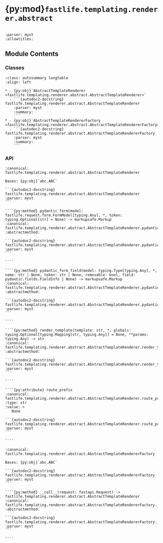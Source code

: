 # {py:mod}`fastlife.templating.renderer.abstract`

```{py:module} fastlife.templating.renderer.abstract
```

```{autodoc2-docstring} fastlife.templating.renderer.abstract
:parser: myst
:allowtitles:
```

## Module Contents

### Classes

````{list-table}
:class: autosummary longtable
:align: left

* - {py:obj}`AbstractTemplateRenderer <fastlife.templating.renderer.abstract.AbstractTemplateRenderer>`
  - ```{autodoc2-docstring} fastlife.templating.renderer.abstract.AbstractTemplateRenderer
    :parser: myst
    :summary:
    ```
* - {py:obj}`AbstractTemplateRendererFactory <fastlife.templating.renderer.abstract.AbstractTemplateRendererFactory>`
  - ```{autodoc2-docstring} fastlife.templating.renderer.abstract.AbstractTemplateRendererFactory
    :parser: myst
    :summary:
    ```
````

### API

`````{py:class} AbstractTemplateRenderer
:canonical: fastlife.templating.renderer.abstract.AbstractTemplateRenderer

Bases: {py:obj}`abc.ABC`

```{autodoc2-docstring} fastlife.templating.renderer.abstract.AbstractTemplateRenderer
:parser: myst
```

````{py:method} pydantic_form(model: fastlife.request.form.FormModel[typing.Any], *, token: typing.Optional[str] = None) -> markupsafe.Markup
:canonical: fastlife.templating.renderer.abstract.AbstractTemplateRenderer.pydantic_form
:abstractmethod:

```{autodoc2-docstring} fastlife.templating.renderer.abstract.AbstractTemplateRenderer.pydantic_form
:parser: myst
```

````

````{py:method} pydantic_form_field(model: typing.Type[typing.Any], *, name: str | None, token: str | None, removable: bool, field: pydantic.fields.FieldInfo | None) -> markupsafe.Markup
:canonical: fastlife.templating.renderer.abstract.AbstractTemplateRenderer.pydantic_form_field
:abstractmethod:

```{autodoc2-docstring} fastlife.templating.renderer.abstract.AbstractTemplateRenderer.pydantic_form_field
:parser: myst
```

````

````{py:method} render_template(template: str, *, globals: typing.Optional[typing.Mapping[str, typing.Any]] = None, **params: typing.Any) -> str
:canonical: fastlife.templating.renderer.abstract.AbstractTemplateRenderer.render_template
:abstractmethod:

```{autodoc2-docstring} fastlife.templating.renderer.abstract.AbstractTemplateRenderer.render_template
:parser: myst
```

````

````{py:attribute} route_prefix
:canonical: fastlife.templating.renderer.abstract.AbstractTemplateRenderer.route_prefix
:type: str
:value: >
   None

```{autodoc2-docstring} fastlife.templating.renderer.abstract.AbstractTemplateRenderer.route_prefix
:parser: myst
```

````

`````

`````{py:class} AbstractTemplateRendererFactory
:canonical: fastlife.templating.renderer.abstract.AbstractTemplateRendererFactory

Bases: {py:obj}`abc.ABC`

```{autodoc2-docstring} fastlife.templating.renderer.abstract.AbstractTemplateRendererFactory
:parser: myst
```

````{py:method} __call__(request: fastapi.Request) -> fastlife.templating.renderer.abstract.AbstractTemplateRenderer
:canonical: fastlife.templating.renderer.abstract.AbstractTemplateRendererFactory.__call__
:abstractmethod:

```{autodoc2-docstring} fastlife.templating.renderer.abstract.AbstractTemplateRendererFactory.__call__
:parser: myst
```

````

`````
